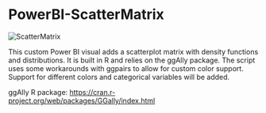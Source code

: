 # PowerBI-ScatterMatrix

![ScatterMatrix]([https://i.imgur.com/acDeRMs.png])

This custom Power BI visual adds a scatterplot matrix with density functions and distributions. It is built in R and relies on the ggAlly package. The script uses some workarounds with ggpairs to allow for custom color support. Support for different colors and categorical variables will be added.

ggAlly R package: https://cran.r-project.org/web/packages/GGally/index.html
